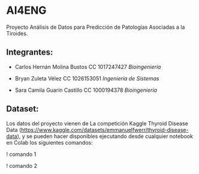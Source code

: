 # AI4ENG
Proyecto Análisis de Datos para Predicción de Patologías Asociadas a la Tiroides.

## Integrantes:

- Carlos Hernán Molina Bustos CC 1017247427 *Bioingeniería*

- Bryan Zuleta Vélez CC 1026153051 *Ingeniería de Sistemas*

- Sara Camila Guarín Castillo CC 1000194378 *Bioingeniería*

## Dataset:
Los datos del proyecto vienen de La competición Kaggle Thyroid Disease Data (https://www.kaggle.com/datasets/emmanuelfwerr/thyroid-disease-data), y se pueden hacer disponibles ejecutando desde cualquier notebook en Colab los siguientes comandos:

! comando 1

! comando 2



